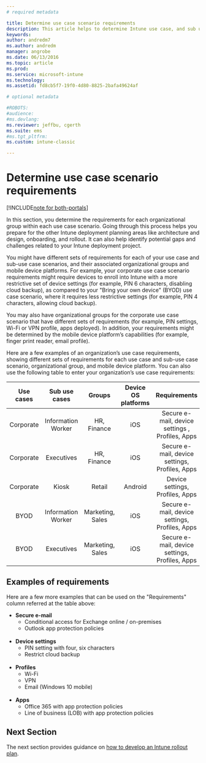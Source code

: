 ```yaml
---
# required metadata

title: Determine use case scenario requirements 
description: This article helps to determine Intune use case, and sub use case scenario requirements for an Microsoft Intune cloud-only implementation.
keywords:
author: andredm7
ms.author: andredm
manager: angrobe
ms.date: 06/13/2016
ms.topic: article
ms.prod:
ms.service: microsoft-intune
ms.technology:
ms.assetid: fd8cb5f7-19f0-4d80-8825-2bafa49624af

# optional metadata

#ROBOTS:
#audience:
#ms.devlang:
ms.reviewer: jeffbu, cgerth
ms.suite: ems
#ms.tgt_pltfrm:
ms.custom: intune-classic

---
```


# Determine use case scenario requirements

[!INCLUDE[note for both-portals](./includes/note-for-both-portals.md)]

In this section, you determine the requirements for each organizational group within each use case scenario. Going through this process helps you prepare for the other Intune deployment planning areas like architecture and design, onboarding, and rollout. It can also help identify potential gaps and challenges related to your Intune deployment project.

You might have different sets of requirements for each of your use case and sub-use case scenarios, and their associated organizational groups and mobile device platforms. For example, your corporate use case scenario requirements might require devices to enroll into Intune with a more restrictive set of device settings (for example, PIN 6 characters, disabling cloud backup), as compared to your "Bring your own device" (BYOD) use case scenario, where it requires less restrictive settings (for example, PIN 4 characters, allowing cloud backup).

You may also have organizational groups for the corporate use case scenario that have different sets of requirements (for example, PIN settings, Wi-Fi or VPN profile, apps deployed). In addition, your requirements might be determined by the mobile device platform’s capabilities (for example, finger print reader, email profile).

Here are a few examples of an organization’s use case requirements, showing different sets of requirements for each use case and sub-use case scenario, organizational group, and mobile device platform. You can also use the following table to enter your organization’s use case requirements:

| **Use cases** | **Sub use cases** | **Groups** | **Device OS platforms** | **Requirements** |
|:---:|:---:|:---:|:---:|:---:|
| Corporate | Information Worker | HR, Finance | iOS | Secure e-mail, device settings , Profiles, Apps |                                                          
| Corporate | Executives | HR, Finance | iOS | Secure e-mail, device settings, Profiles, Apps |                                                         
| Corporate | Kiosk | Retail | Android | Device settings, Profiles, Apps |
| BYOD | Information Worker | Marketing, Sales | iOS | Secure e-mail, device settings, Profiles, Apps |                                                         
| BYOD | Executives | Marketing, Sales | iOS | Secure e-mail, device settings, Profiles, Apps |

## Examples of requirements

Here are a few more examples that can be used on the "Requirements" column referred at the table above:

- **Secure e-mail**
	- Conditional access for Exchange online / on-premises
	- Outlook app protection policies
<br></br>
- **Device settings**
	- PIN setting with four, six characters
	- Restrict cloud backup
<br></br>
- **Profiles**
	- Wi-Fi
	- VPN
	- Email (Windows 10 mobile)
<br></br>
- **Apps**
	- Office 365 with app protection policies
	- Line of business (LOB) with app protection policies

## Next Section

The next section provides guidance on [how to develop an Intune rollout plan](planning-guide-rollout-plan.md).
